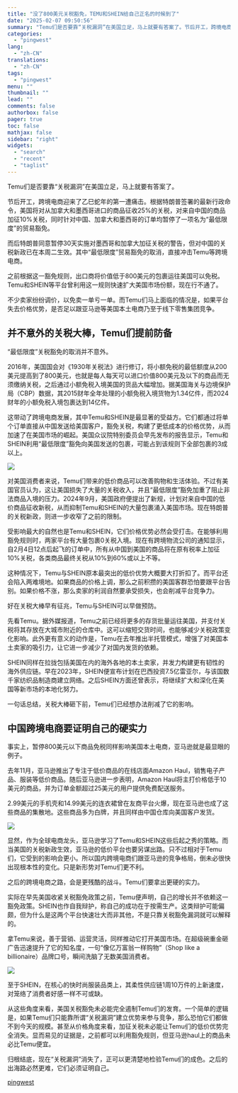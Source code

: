 ```yaml
---
title: "没了800美元关税豁免，TEMU和SHEIN给自己正名的时候到了"
date: "2025-02-07 09:50:56"
summary: "Temu们是否要靠“关税漏洞”在美国立足，马上就要有答案了。节后开工，跨境电商迎来了乙巳蛇年的第一..."
categories:
  - "pingwest"
lang:
  - "zh-CN"
translations:
  - "zh-CN"
tags:
  - "pingwest"
menu: ""
thumbnail: ""
lead: ""
comments: false
authorbox: false
pager: true
toc: false
mathjax: false
sidebar: "right"
widgets:
  - "search"
  - "recent"
  - "taglist"
---
```


Temu们是否要靠“关税漏洞”在美国立足，马上就要有答案了。

节后开工，跨境电商迎来了乙巳蛇年的第一遭痛击。根据特朗普签署的最新行政命令，美国将对从加拿大和墨西哥进口的商品征收25%的关税，对来自中国的商品加征10%关税，同时针对中国、加拿大和墨西哥的订单均暂停了一项名为“最低限度”的贸易豁免。

而后特朗普同意暂停30天实施对墨西哥和加拿大加征关税的警告，但对中国的关税新政已在本周二生效。其中“最低限度”贸易豁免的取消，直接冲击Temu等跨境电商。

之前根据这一豁免规则，出口商将价值低于800美元的包裹运往美国可以免税。Temu和SHEIN等平台曾利用这一规则快速扩大美国市场份额，现在行不通了。

不少卖家纷纷调价，以免卖一单亏一单。而Temu们马上面临的情况是，如果平台失去价格优势，是否足以跟亚马逊等美国本土电商乃至于线下零售集团竞争。

并不意外的关税大棒，Temu们提前防备
-------------------

“最低限度”关税豁免的取消并不意外。

2016年，美国国会对《1930年关税法》进行修订，将小额免税的最低额度从200美元提高到了800美元，也就是每人每天可以进口价值800美元及以下的商品而无须缴纳关税，之后通过小额免税入境美国的货品大幅增加。据美国海关与边境保护局（CBP）数据，其2015财年全年处理的小额免税入境货物为1.34亿件，而2024财年的小额免税入境包裹达到14亿件。

这带动了跨境电商发展，其中Temu和SHEIN是最显著的受益方。它们都通过将单个订单直接从中国发送给美国客户，豁免关税，构建了更低成本的价格优势，从而加速了在美国市场的崛起。美国众议院特别委员会早先发布的报告显示，Temu和SHEIN利用“最低限度”豁免向美国发送的包裹，可能占到该规则下全部包裹的3成以上。

![](https://cdn.pingwest.com/portal/2025/02/05/portal/2025/02/05/dYYP4kYrtB687525ZA88p8KHK6_a77r6?x-oss-process=style/article-body)

对美国消费者来说，Temu们带来的低价商品可以改善购物和生活体验。不过有美国官员认为，这让美国损失了大量的关税收入，并且“最低限度”豁免加重了阻止非法商品入境的压力。2024年9月，美国政府便提出了新规，计划对来自中国的低价商品征收新税，从而抑制Temu和SHEIN的大量包裹涌入美国市场。现在特朗普的关税新政，则进一步收窄了之前的限制。

受影响最大的自然也是Temu和SHEIN，它们价格优势必然会受打击。在能够利用豁免规则时，两家平台有大量包裹0关税入境。现在有跨境物流公司的通知显示，自2月4日12点后起飞的订单中，所有从中国到美国的商品将在原有税率上加征10%关税，各类商品最终关税从10%到60%或以上不等。

这种情况下，Temu与SHEIN原本最突出的低价优势大概要大打折扣了。而平台还会陷入两难境地。如果商品的价格上调，那么之前积攒的美国客群恐怕要跟平台告别。如果价格不涨，那么卖家的利润自然要承受损失，也会削减平台竞争力。

好在关税大棒早有征兆，Temu与SHEIN可以早做预防。

先看Temu。据外媒报道，Temu之前已经将更多的存货批量运往美国，并支付关税将其存放在大城市附近的仓库中。这可以缩短交货时间，也能够减少关税政策变化影响。此外更有意义的动作是，Temu在去年推出半托管模式，增强了对美国本土卖家的吸引力，让它进一步减少了对国内发货的依赖。

SHEIN同样在拉拢包括美国在内的海外各地的本土卖家，并发力构建更有韧性的海外供应链。早在2023年，SHEIN便宣布计划在巴西投资7.5亿雷亚尔，与该国数千家纺织品制造商建立网络。之后SHEIN方面还曾表示，将继续扩大和深化在美国等新市场的本地化努力。

一句话总结，关税大棒砸下前，Temu们已经想办法削减了它的影响。

中国跨境电商要证明自己的硬实力
---------------

事实上，暂停800美元以下商品免税同样影响美国本土电商，亚马逊就是最显眼的例子。

去年11月，亚马逊推出了专注于低价商品的在线店面Amazon Haul，销售电子产品、服装等低价商品。随后亚马逊进一步表明，Amazon Haul将主打价格低于10美元的商品，并为订单金额超过25美元的用户提供免费配送服务。

2.99美元的手机壳和14.99美元的连衣裙曾在友商平台火爆，现在亚马逊也成了这些商品的集散地。这些商品多为白牌，并且同样由中国仓库向美国客户发货。

![](https://cdn.pingwest.com/portal/2025/02/05/portal/2025/02/05/78w7erJ76kxZi5p8Dpsy784DkkXEDY_t?x-oss-process=style/article-body)

显然，作为全球电商龙头，亚马逊学习了Temu和SHEIN这些后起之秀的策略。而当美国的关税新政生效，亚马逊的低价平台也要另谋出路。只不过相对于Temu们，它受到的影响会更小。所以国内跨境电商们跟亚马逊的竞争格局，倒未必很快出现根本性的变化。只是新形势对Temu们更不利。

之后的跨境电商之路，会是更残酷的战斗。Temu们要拿出更硬的实力。

实际在早先美国收紧关税豁免政策之前，Temu便声明，自己的增长并不依赖这一豁免政策。SHEIN也作自我辩护，称自己的成功在于按需生产。这类辩护可能偏颇，但为什么是这两个平台快速壮大而非其他，不是只靠关税豁免漏洞就可以解释的。

拿Temu来说，善于营销、运营灵活，同样推动它打开美国市场。在超级碗重金砸广告迅速提升了它的知名度，一句“像亿万富翁一样购物”（Shop like a billionaire）品牌口号，瞬间洗脑了无数美国消费者。

![](https://cdn.pingwest.com/portal/2025/02/05/portal/2025/02/05/zG47KrfGrNF7T6P86X3Z6b8Be389PpZX?x-oss-process=style/article-body)

至于SHEIN，在核心的快时尚服装品类上，其柔性供应链1周10万件的上新速度，对笼络了消费者好感一样不可或缺。

从这些角度来看，美国关税豁免未必能完全遏制Temu们的发育。一个简单的逻辑是，如果Temu们只能靠所谓“关税漏洞”建立优势来参与竞争，那么恐怕它们都做不到今天的规模。甚至从价格角度来看，加征关税未必能让Temu们的低价优势完全消失。显而易见的证据是，之前都可以利用豁免规则，但亚马逊haul上的商品未必比Temu便宜。

归根结底，现在“关税漏洞”消失了，正可以更清楚地检验Temu们的成色。之后的出海路必然更难，它们必须证明自己。

[pingwest](https://www.pingwest.com/a/302110)
